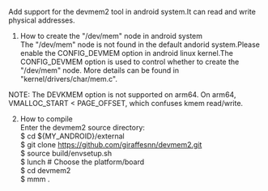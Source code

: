 Add support for the devmem2 tool in android system.It can read and write
physical addresses.

1. How to create the "/dev/mem" node in android system  
The "/dev/mem" node is not found in the default andorid system.Please enable the
CONFIG_DEVMEM option in android linux kernel.The CONFIG_DEVMEM option is used to
control whether to create the "/dev/mem" node. More details can be found in
"kernel/drivers/char/mem.c".
  
NOTE: The DEVKMEM option is not supported on arm64. On arm64, VMALLOC_START <
PAGE_OFFSET, which confuses kmem read/write.   

2. How to compile  
Enter the devmem2 source directory:  
$ cd ${MY_ANDROID}/external  
$ git clone https://github.com/giraffesnn/devmem2.git  
$ source build/envsetup.sh  
$ lunch # Choose the platform/board  
$ cd devmem2  
$ mmm .


